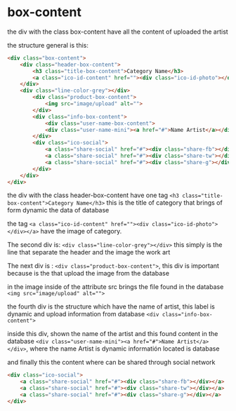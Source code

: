# box-content

the div with the class box-content have all the content of uploaded the artist

the structure general is this:

```html
<div class="box-content">
	<div class="header-box-content">
		<h3 class="title-box-content">Category Name</h3>
		<a class="ico-id-content" href=""><div class="ico-id-photo"></div></a>
	</div>
	<div class="line-color-grey"></div>
		<div class="product-box-content">
			<img src="image/upload" alt="">
	    </div>
		<div class="info-box-content">
			<div class="user-name-box-content">
			<div class="user-name-mini"><a href="#">Name Artist</a></div>
		</div>
		<div class="ico-social">
			<a class="share-social" href="#"><div class="share-fb"></div></a>
			<a class="share-social" href="#"><div class="share-tw"></div></a>
			<a class="share-social" href="#"><div class="share-g"></div></a>
		</div>
	</div>
</div>
```
the div with the class header-box-content have one tag `<h3 class="title-box-content">Category Name</h3>` this is the title of category that brings of form dynamic the data of database

the tag `<a class="ico-id-content" href=""><div class="ico-id-photo"></div></a>` have the image of category.

The second div is: `<div class="line-color-grey"></div>` this simply is the line that separate the header and the image the work art

The next div is : `<div class="product-box-content">`, this div is important because is the that upload the image from the database

in the image inside of the attribute src brings the file found in the database
`<img src="image/upload" alt="">`

the fourth div is the structure which have the name of artist, this label is dynamic and upload information from database `<div class="info-box-content">`

inside this div, shown the name of the artist and this found content in the database
`<div class="user-name-mini"><a href="#">Name Artist</a></div>`, where the name Artist is dynamic informatión located is database

and finally this the content where can be shared through social network
```html
<div class="ico-social">
	<a class="share-social" href="#"><div class="share-fb"></div></a>
	<a class="share-social" href="#"><div class="share-tw"></div></a>
	<a class="share-social" href="#"><div class="share-g"></div></a>
</div>
```








